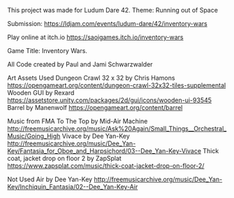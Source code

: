This project was made for Ludum Dare 42. 
Theme: Running out of Space

Submission: https://ldjam.com/events/ludum-dare/42/inventory-wars

Play online at itch.io https://saoigames.itch.io/inventory-wars


Game Title: Inventory Wars.

All Code created by Paul and Jami Schwarzwalder

Art Assets Used
Dungeon Crawl 32 x 32 by Chris Hamons  https://opengameart.org/content/dungeon-crawl-32x32-tiles-supplemental
Wooden GUI by Rexard https://assetstore.unity.com/packages/2d/gui/icons/wooden-ui-93545
Barrel by Manenwolf https://opengameart.org/content/barrel

Music from FMA
To The Top by Mid-Air Machine http://freemusicarchive.org/music/Ask%20Again/Small_Things__Orchestral_Music/Going_High
Vivace by Dee Yan-Key http://freemusicarchive.org/music/Dee_Yan-Key/Fantasia_for_Oboe_and_Harpsichord/03--Dee_Yan-Key-Vivace
Thick coat, jacket drop on floor 2 by ZapSplat https://www.zapsplat.com/music/thick-coat-jacket-drop-on-floor-2/

Not Used
Air by Dee Yan-Key http://freemusicarchive.org/music/Dee_Yan-Key/Inchiquin_Fantasia/02--Dee_Yan-Key-Air